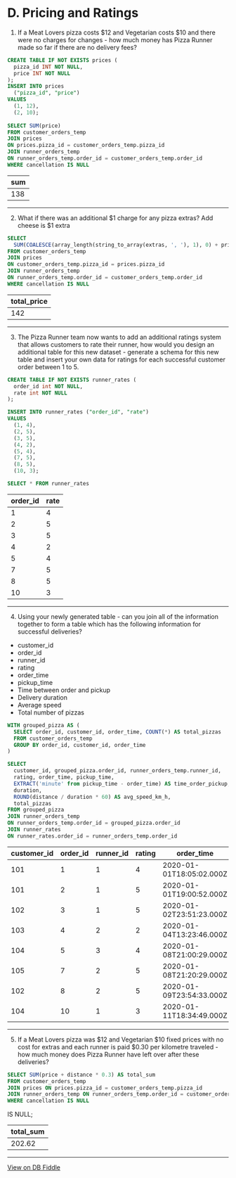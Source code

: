 # D. Pricing and Ratings
1. If a Meat Lovers pizza costs $12 and Vegetarian costs $10 and there were no charges for changes - how much money
 has Pizza Runner made so far if there are no delivery fees?

``` SQL
CREATE TABLE IF NOT EXISTS prices (
  pizza_id INT NOT NULL,
  price INT NOT NULL
);
INSERT INTO prices
  ("pizza_id", "price")
VALUES
  (1, 12),
  (2, 10);
  
SELECT SUM(price)
FROM customer_orders_temp
JOIN prices
ON prices.pizza_id = customer_orders_temp.pizza_id
JOIN runner_orders_temp
ON runner_orders_temp.order_id = customer_orders_temp.order_id
WHERE cancellation IS NULL
```
| sum |
| --- |
| 138 |

---

2. What if there was an additional $1 charge for any pizza extras? Add cheese is $1 extra
``` SQL
SELECT 
  SUM(COALESCE(array_length(string_to_array(extras, ', '), 1), 0) + price) AS total_price
FROM customer_orders_temp 
JOIN prices
ON customer_orders_temp.pizza_id = prices.pizza_id
JOIN runner_orders_temp
ON runner_orders_temp.order_id = customer_orders_temp.order_id
WHERE cancellation IS NULL
```

| total_price |
| ----------- |
| 142         |

---
3. The Pizza Runner team now wants to add an additional ratings system that allows customers to rate their runner, how would you design an additional table for this new dataset - generate a schema for this new table and insert your own data for ratings for each successful customer order between 1 to 5.

```SQL
CREATE TABLE IF NOT EXISTS runner_rates (
  order_id int NOT NULL,
  rate int NOT NULL
);

INSERT INTO runner_rates ("order_id", "rate")
VALUES
  (1, 4),
  (2, 5),
  (3, 5),
  (4, 2),
  (5, 4),
  (7, 5),
  (8, 5),
  (10, 3);

SELECT * FROM runner_rates
```

| order_id | rate |
| -------- | ---- |
| 1        | 4    |
| 2        | 5    |
| 3        | 5    |
| 4        | 2    |
| 5        | 4    |
| 7        | 5    |
| 8        | 5    |
| 10       | 3    |

---
4. Using your newly generated table - can you join all of the information together to form a table which has the following information for successful   deliveries?
- customer_id
- order_id
- runner_id
- rating
- order_time
- pickup_time
- Time between order and pickup
- Delivery duration
- Average speed
- Total number of pizzas

``` SQL
WITH grouped_pizza AS (
  SELECT order_id, customer_id, order_time, COUNT(*) AS total_pizzas
  FROM customer_orders_temp
  GROUP BY order_id, customer_id, order_time
)

SELECT 
  customer_id, grouped_pizza.order_id, runner_orders_temp.runner_id, 
  rating, order_time, pickup_time,
  EXTRACT('minute' from pickup_time - order_time) AS time_order_pickup,
  duration,
  ROUND(distance / duration * 60) AS avg_speed_km_h,
  total_pizzas
FROM grouped_pizza
JOIN runner_orders_temp
ON runner_orders_temp.order_id = grouped_pizza.order_id
JOIN runner_rates
ON runner_rates.order_id = runner_orders_temp.order_id
```

| customer_id | order_id | runner_id | rating | order_time               | pickup_time              | time_order_pickup | duration | avg_speed_km_h | total_pizzas |
| ----------- | -------- | --------- | ------ | ------------------------ | ------------------------ | ----------------- | -------- | -------------- | ------------ |
| 101         | 1        | 1         | 4      | 2020-01-01T18:05:02.000Z | 2020-01-01T18:15:34.000Z | 10                | 32       | 38             | 1            |
| 101         | 2        | 1         | 5      | 2020-01-01T19:00:52.000Z | 2020-01-01T19:10:54.000Z | 10                | 27       | 44             | 1            |
| 102         | 3        | 1         | 5      | 2020-01-02T23:51:23.000Z | 2020-01-03T00:12:37.000Z | 21                | 20       | 40             | 2            |
| 103         | 4        | 2         | 2      | 2020-01-04T13:23:46.000Z | 2020-01-04T13:53:03.000Z | 29                | 40       | 35             | 3            |
| 104         | 5        | 3         | 4      | 2020-01-08T21:00:29.000Z | 2020-01-08T21:10:57.000Z | 10                | 15       | 40             | 1            |
| 105         | 7        | 2         | 5      | 2020-01-08T21:20:29.000Z | 2020-01-08T21:30:45.000Z | 10                | 25       | 60             | 1            |
| 102         | 8        | 2         | 5      | 2020-01-09T23:54:33.000Z | 2020-01-10T00:15:02.000Z | 20                | 15       | 94             | 1            |
| 104         | 10       | 1         | 3      | 2020-01-11T18:34:49.000Z | 2020-01-11T18:50:20.000Z | 15                | 10       | 60             | 2            |

---
5. If a Meat Lovers pizza was $12 and Vegetarian $10 fixed prices with no cost for extras and each runner is paid $0.30 per kilometre traveled - how much money does Pizza Runner have left over after these deliveries?

``` SQL
SELECT SUM(price + distance * 0.3) AS total_sum
FROM customer_orders_temp
JOIN prices ON prices.pizza_id = customer_orders_temp.pizza_id
JOIN runner_orders_temp ON runner_orders_temp.order_id = customer_orders_temp.order_id
WHERE cancellation IS NULL
```
IS NULL;

| total_sum |
| --------- |
| 202.62    |

---

[View on DB Fiddle](https://www.db-fiddle.com/f/7VcQKQwsS3CTkGRFG7vu98/65)
